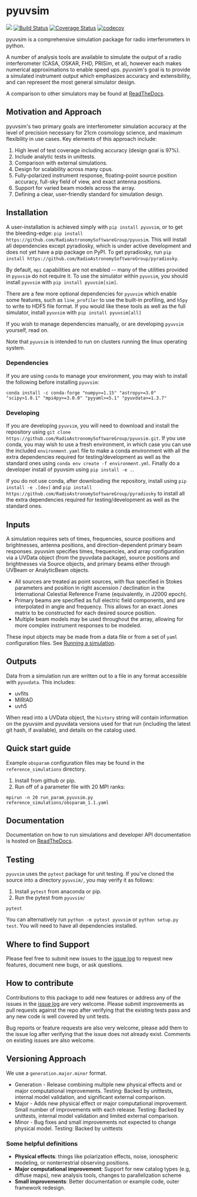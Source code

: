 # pyuvsim

![](https://github.com/RadioAstronomySoftwareGroup/pyuvsim/workflows/Tests/badge.svg?branch=master)
[![Build Status](https://travis-ci.org/RadioAstronomySoftwareGroup/pyuvsim.svg?branch=master)](https://travis-ci.org/RadioAstronomySoftwareGroup/pyuvsim)
[![Coverage Status](https://coveralls.io/repos/github/RadioAstronomySoftwareGroup/pyuvsim/badge.svg?branch=master)](https://coveralls.io/github/RadioAstronomySoftwareGroup/pyuvsim?branch=master)
[![codecov](https://codecov.io/gh/RadioAstronomySoftwareGroup/pyuvsim/branch/master/graph/badge.svg)](https://codecov.io/gh/RadioAstronomySoftwareGroup/pyuvsim)

pyuvsim is a comprehensive simulation package for radio interferometers in python.

A number of analysis tools are available to simulate the output of a radio
interferometer (CASA, OSKAR, FHD, PRISim, et al), however each makes numerical
approximations to enable speed ups. pyuvsim's goal is to provide a simulated
instrument output which emphasizes accuracy and extensibility, and can represent the most
general simulator design.

A comparison to other simulators may be found at [ReadTheDocs](https://pyuvsim.readthedocs.io/en/latest/comparison.html).

## Motivation and Approach
pyuvsim's two primary goals are interferometer simulation accuracy at the level of
precision necessary for 21cm cosmology science, and maximum flexibility in use cases.
Key elements of this approach include:

1. High level of test coverage including accuracy (design goal is 97%).
2. Include analytic tests in unittests.
3. Comparison with external simulations.
4. Design for scalability across many cpus.
5. Fully-polarized instrument response, floating-point source position accuracy,
   full-sky field of view, and exact antenna positions.
6. Support for varied beam models across the array.
7. Defining a clear, user-friendly standard for simulation design.

## Installation
A user-installation is achieved simply with `pip install pyuvsim`, or to get the
bleeding-edge: `pip install https://github.com/RadioAstronomySoftwareGroup/pyuvsim`.
This will install all dependencies except pyradiosky, which is under active
development and does not yet have a pip package on PyPI. To get pyradiosky, run
`pip install https://github.com/RadioAstronomySoftwareGroup/pyradiosky`.

By default, `mpi` capabilities are not enabled -- many of the utilities provided in
`pyuvsim` do not require it. To use the simulator within `pyuvsim`, you should install
`pyuvsim` with  `pip install pyuvsim[sim]`.

There are a few more optional dependencies for `pyuvsim` which enable some features,
such as `line_profiler` to use the built-in profiling, and `h5py` to write to HDF5
file format. If you would like these tools as well as the full simulator, install
`pyuvsim` with `pip install pyuvsim[all]`

If you wish to manage dependencies manually, or are developing `pyuvsim` yourself, read
on.

Note that `pyuvsim` is intended to run on clusters running the linux operating system.


### Dependencies
If you are using `conda` to manage your environment, you may wish to install the
following before installing `pyuvsim`:

    conda install -c conda-forge "numpy>=1.15" "astropy>=3.0" "scipy>1.0.1" "mpi4py>=3.0.0" "pyyaml>=5.1" "pyuvdata>=1.3.7"

### Developing
If you are developing `pyuvsim`, you will need to download and install the
repository using `git clone https://github.com/RadioAstronomySoftwareGroup/pyuvsim.git`.
If you use conda, you may wish to use a fresh environment, in which case you can
use the included `environment.yaml` file to make a conda environment with all
the extra dependencies required for testing/development as well as the
standard ones using `conda env create -f environment.yml`.
Finally do a developer install of pyuvsim using `pip install -e .`.

If you do not use conda, after downloading the repository, install using
`pip install -e .[dev]` and `pip install https://github.com/RadioAstronomySoftwareGroup/pyradiosky`
to install all the extra dependencies required for testing/development as well
as the standard ones.

## Inputs

A simulation requires sets of times, frequencies, source positions and brightnesses, antenna positions, and direction-dependent primary beam responses. pyuvsim specifies times, frequencies, and array configuration via a UVData object (from the pyuvdata package), source positions and brightnesses via Source objects, and primary beams either through UVBeam or AnalyticBeam objects.

* All sources are treated as point sources, with flux specified in Stokes parameters and position in right ascension / declination in the International Celestial Reference Frame (equivalently, in J2000 epoch).
* Primary beams are specified as full electric field components, and are interpolated in angle and frequency. This allows for an exact Jones matrix to be constructed for each desired source position.
* Multiple beam models may be used throughout the array, allowing for more complex instrument responses to be modeled.

These input objects may be made from a data file or from a set of `yaml` configuration files. See [Running a simulation](https://pyuvsim.readthedocs.io/en/latest/usage.html).

## Outputs

Data from a simulation run are written out to a file in any format accessible with `pyuvdata`. This includes:

* uvfits
* MIRIAD
* uvh5

When read into a UVData object, the `history` string will contain information on the pyuvsim and pyuvdata versions used for that run (including the latest git hash, if available), and details on the catalog used.

## Quick start guide
Example `obsparam` configuration files may be found in the `reference_simulations` directory.

1. Install from github or pip.
2. Run off of a parameter file with 20 MPI ranks:
```
mpirun -n 20 run_param_pyuvsim.py reference_simulations/obsparam_1.1.yaml
```

## Documentation
Documentation on how to run simulations and developer API documentation is hosted on [ReadTheDocs](https://pyuvsim.readthedocs.io).

## Testing

`pyuvsim` uses the `pytest` package for unit testing. If you've cloned the source into a directory `pyuvsim/`, you may verify it as follows:

1. Install `pytest` from anaconda or pip.
2. Run the pytest from `pyuvsim/`
```
pytest
```
You can alternatively run ```python -m pytest pyuvsim``` or ```python setup.py test```.
You will need to have all dependencies installed.

## Where to find Support

Please feel free to submit new issues to the [issue log](https://github.com/RadioAstronomySoftwareGroup/pyuvsim/issues) to request new features, document new bugs, or ask questions.

## How to contribute
Contributions to this package to add new features or address any of the
issues in the [issue log](https://github.com/RadioAstronomySoftwareGroup/pyuvsim/issues) are very welcome.
Please submit improvements as pull requests against the repo after verifying that
the existing tests pass and any new code is well covered by unit tests.

Bug reports or feature requests are also very welcome, please add them to the
issue log after verifying that the issue does not already exist.
Comments on existing issues are also welcome.

## Versioning Approach
We use a `generation.major.minor` format.

* Generation - Release combining multiple new physical effects and or major computational improvements.
Testing: Backed by unittests, internal model validation, and significant external comparison.
* Major - Adds new physical effect or major computational improvement. Small number of improvements with each release.
Testing: Backed by unittests, internal model validation and limited external comparison.
* Minor - Bug fixes and small improvements not expected to change physical model.
Testing: Backed by unittests

### Some helpful definitions
* __Physical effects__: things like polarization effects, noise, ionospheric modeling, or nonterrestrial observing positions.
* __Major computational improvement__:  Support for new catalog types (e.g, diffuse maps), new analysis tools, changes to parallelization scheme
* __Small improvements__: Better documentation or example code, outer framework redesign.
